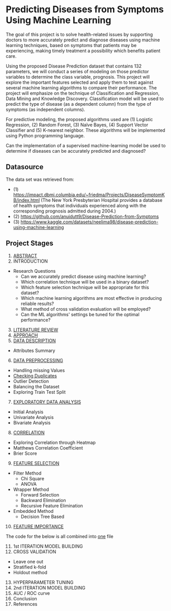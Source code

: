 # Predicting Diseases from Symptoms Using Machine Learning

The goal of this project is to solve health-related issues by supporting doctors to more accurately predict and diagnose diseases using machine learning techniques, based on symptoms that patients may be experiencing, making timely treatment a possibility which benefits patient care. 

Using the proposed Disease Prediction dataset that contains 132 parameters, we will conduct a series of modeling on those predictor variables to determine the class variable, prognosis. This project will explore the important features selected and apply them to test against several machine learning algorithms to compare their performance. 
The project will emphasize on the technique of Classification and Regression, Data Mining and Knowledge Discovery. Classification model will be used to predict the type of disease (as a dependent column) from the type of symptoms (as independent columns). 

For predictive modeling, the proposed algorithms used are (1) Logistic Regression, (2) Random Forest, (3) Naïve Bayes, (4) Support Vector Classifier and (5) K-nearest neighbor. These algorithms will be implemented using Python programming language. 

Can the implementation of a supervised machine-learning model be used to determine if diseases can be accurately predicted and diagnosed? 

## Datasource

The data set was retrieved from: 
- (1) https://impact.dbmi.columbia.edu/~friedma/Projects/DiseaseSymptomKB/index.html (The New York Presbyterian Hospital provides a database of health symptoms that individuals experienced along with the corresponding prognosis admitted during 2004.) 
- (2) https://github.com/anujdutt9/Disease-Prediction-from-Symptoms 
- (3) https://www.kaggle.com/datasets/neelima98/disease-prediction-using-machine-learning 

##  Project Stages

1.	[ABSTRACT](https://github.com/DA-CIND/CIND820/blob/main/Abstract%20-%20Revised.pdf) 
2.	INTRODUCTION
  * Research Questions
     - Can we accurately predict disease using machine learning? 
     - Which correlation technique will be used in a binary dataset?
     - Which feature selection technique will be appropriate for this dataset?
     - Which machine learning algorithms are most effective in producing reliable results? 
     - What method of cross validation evaluation will be employed?
     - Can the ML algorithms' settings be tuned for the optimal performance? 

3. [LITERATURE REVIEW](https://github.com/DA-CIND/CIND820/blob/main/Literature%20Review.pdf)
4.	[APPROACH](https://github.com/DA-CIND/CIND820/blob/main/Approach.pdf)
5.	[DATA DESCRIPTION](https://github.com/DA-CIND/CIND820/blob/main/Data%20Description.pdf)
 *  Attributes Summary
6.	[DATA PREPROCESSING](https://github.com/DA-CIND/CIND820/blob/main/Data%20Preprocessing.ipynb)
  * Handling missing Values
  * [Checking Duplicates](https://github.com/DA-CIND/CIND820/blob/main/Duplicate%20Check.ipynb)
  * Outlier Detection
  * Balancing the Dataset
  * Exploring Train Test Split
7. [EXPLORATORY DATA ANALYSIS](https://github.com/DA-CIND/CIND820/blob/main/EDA(EXPLORATORY%20DATA%20ANALYSIS)-Final.ipynb)
  * Initial Analysis
  * Univariate Analysis
  * Bivariate Analysis
8.	[CORRELATION](https://github.com/DA-CIND/CIND820/blob/main/Exploring%20Correlation.ipynb)
  * Exploring Correlation through Heatmap
  * Matthews Correlation Coefficient
  * Brier Score
9.	[FEATURE SELECTION](https://github.com/DA-CIND/CIND820/blob/main/Feature%20Selection-Final.ipynb)
  * Filter Method
    * Chi Square
    * ANOVA
  * Wrapper Method
    * Forward Selection
    * Backward Elimination
    * Recursive Feature Elimination
  * Embedded Method
    * Decision Tree Based
10.	[FEATURE IMPORTANCE](https://github.com/DA-CIND/CIND820/blob/main/Feature%20Importance-Final.ipynb)

The code for the below is all combined into [one](https://github.com/DA-CIND/CIND820/blob/main/1st%2C2nd%20iteration%2CCross%20Validation%2C%20Hypertuning.ipynb) file

11.	1st ITERATION MODEL BUILDING
12.	CROSS VALIDATION
  * Leave one out
  * Stratified k-fold
  * Holdout method
13.	HYPERPARAMETER TUNING
14.	2nd ITERATION MODEL BUILDING
15.	AUC / ROC curve
16.	Conclusion
17.	References
